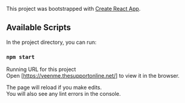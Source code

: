 This project was bootstrapped with [Create React App](https://github.com/facebook/create-react-app).

## Available Scripts

In the project directory, you can run:

### `npm start`

Running URL for this project<br />
Open [https://veenme.thesupportonline.net/] to view it in the browser.

The page will reload if you make edits.<br />
You will also see any lint errors in the console.
